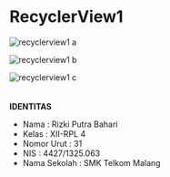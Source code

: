 # RecyclerView1

![recyclerview1 a](https://cloud.githubusercontent.com/assets/22597682/20036287/2a2e828e-a437-11e6-881b-5ff1b58c0c7e.png)

![recyclerview1 b](https://cloud.githubusercontent.com/assets/22597682/20036288/2a31244e-a437-11e6-8c3f-bf98d1ec378d.png)

![recyclerview1 c](https://cloud.githubusercontent.com/assets/22597682/20036289/2a327862-a437-11e6-9197-baee463767b6.png)
<br><br><br>
**IDENTITAS**<br>
- Nama : Rizki Putra Bahari <br>
- Kelas : XII-RPL 4 <br>
- Nomor Urut : 31 <br>
- NIS : 4427/1325.063 <br>
- Nama Sekolah : SMK Telkom Malang <br>
